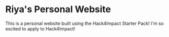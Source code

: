 # Riya's Personal Website

This is a personal website built using the Hack4Impact Starter Pack!
I'm so excited to apply to Hack4Impact!
